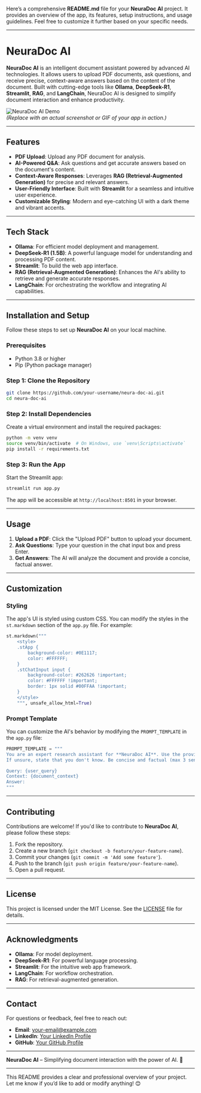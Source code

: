Here’s a comprehensive **README.md** file for your **NeuraDoc AI** project. It provides an overview of the app, its features, setup instructions, and usage guidelines. Feel free to customize it further based on your specific needs.

---

# NeuraDoc AI

**NeuraDoc AI** is an intelligent document assistant powered by advanced AI technologies. It allows users to upload PDF documents, ask questions, and receive precise, context-aware answers based on the content of the document. Built with cutting-edge tools like **Ollama**, **DeepSeek-R1**, **Streamlit**, **RAG**, and **LangChain**, NeuraDoc AI is designed to simplify document interaction and enhance productivity.

![NeuraDoc AI Demo](https://via.placeholder.com/800x400.png?text=NeuraDoc+AI+Demo)  
*(Replace with an actual screenshot or GIF of your app in action.)*

---

## Features

- **PDF Upload**: Upload any PDF document for analysis.
- **AI-Powered Q&A**: Ask questions and get accurate answers based on the document's content.
- **Context-Aware Responses**: Leverages **RAG (Retrieval-Augmented Generation)** for precise and relevant answers.
- **User-Friendly Interface**: Built with **Streamlit** for a seamless and intuitive user experience.
- **Customizable Styling**: Modern and eye-catching UI with a dark theme and vibrant accents.

---

## Tech Stack

- **Ollama**: For efficient model deployment and management.
- **DeepSeek-R1 (1.5B)**: A powerful language model for understanding and processing PDF content.
- **Streamlit**: To build the web app interface.
- **RAG (Retrieval-Augmented Generation)**: Enhances the AI's ability to retrieve and generate accurate responses.
- **LangChain**: For orchestrating the workflow and integrating AI capabilities.

---

## Installation and Setup

Follow these steps to set up **NeuraDoc AI** on your local machine.

### Prerequisites

- Python 3.8 or higher
- Pip (Python package manager)

### Step 1: Clone the Repository

```bash
git clone https://github.com/your-username/neura-doc-ai.git
cd neura-doc-ai
```

### Step 2: Install Dependencies

Create a virtual environment and install the required packages:

```bash
python -m venv venv
source venv/bin/activate  # On Windows, use `venv\Scripts\activate`
pip install -r requirements.txt
```

### Step 3: Run the App

Start the Streamlit app:

```bash
streamlit run app.py
```

The app will be accessible at `http://localhost:8501` in your browser.

---

## Usage

1. **Upload a PDF**: Click the "Upload PDF" button to upload your document.
2. **Ask Questions**: Type your question in the chat input box and press Enter.
3. **Get Answers**: The AI will analyze the document and provide a concise, factual answer.

---

## Customization

### Styling

The app's UI is styled using custom CSS. You can modify the styles in the `st.markdown` section of the `app.py` file. For example:

```python
st.markdown("""
    <style>
    .stApp {
        background-color: #0E1117;
        color: #FFFFFF;
    }
    .stChatInput input {
        background-color: #262626 !important;
        color: #FFFFFF !important;
        border: 1px solid #00FFAA !important;
    }
    </style>
    """, unsafe_allow_html=True)
```

### Prompt Template

You can customize the AI's behavior by modifying the `PROMPT_TEMPLATE` in the `app.py` file:

```python
PROMPT_TEMPLATE = """
You are an expert research assistant for **NeuraDoc AI**. Use the provided context to answer the query. 
If unsure, state that you don't know. Be concise and factual (max 3 sentences).

Query: {user_query} 
Context: {document_context} 
Answer:
"""
```

---

## Contributing

Contributions are welcome! If you'd like to contribute to **NeuraDoc AI**, please follow these steps:

1. Fork the repository.
2. Create a new branch (`git checkout -b feature/your-feature-name`).
3. Commit your changes (`git commit -m 'Add some feature'`).
4. Push to the branch (`git push origin feature/your-feature-name`).
5. Open a pull request.

---

## License

This project is licensed under the MIT License. See the [LICENSE](LICENSE) file for details.

---

## Acknowledgments

- **Ollama**: For model deployment.
- **DeepSeek-R1**: For powerful language processing.
- **Streamlit**: For the intuitive web app framework.
- **LangChain**: For workflow orchestration.
- **RAG**: For retrieval-augmented generation.

---

## Contact

For questions or feedback, feel free to reach out:

- **Email**: your-email@example.com
- **LinkedIn**: [Your LinkedIn Profile](https://www.linkedin.com/in/your-profile)
- **GitHub**: [Your GitHub Profile](https://github.com/your-username)

---

**NeuraDoc AI** – Simplifying document interaction with the power of AI. 🚀

---

This README provides a clear and professional overview of your project. Let me know if you’d like to add or modify anything! 😊
